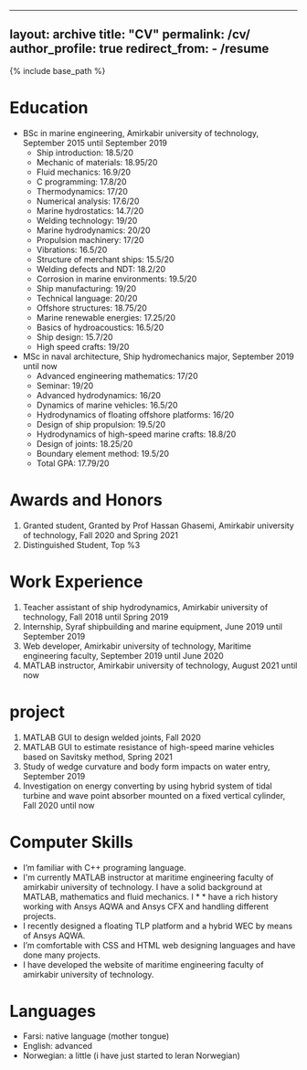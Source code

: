 
---
layout: archive
title: "CV"
permalink: /cv/
author_profile: true
redirect_from: - /resume
---

{% include base_path %}

Education
======
* BSc in marine engineering, Amirkabir university of technology, September 2015 until September 2019
  * Ship introduction: 18.5/20
  * Mechanic of materials: 18.95/20
  * Fluid mechanics: 16.9/20
  * C programming: 17.8/20
  * Thermodynamics: 17/20
  * Numerical analysis: 17.6/20
  * Marine hydrostatics: 14.7/20
  * Welding technology: 19/20
  * Marine hydrodynamics: 20/20
  * Propulsion machinery: 17/20
  * Vibrations: 16.5/20
  * Structure of merchant ships: 15.5/20
  * Welding defects and NDT: 18.2/20
  * Corrosion in marine environments: 19.5/20
  * Ship manufacturing: 19/20
  * Technical language: 20/20
  * Offshore structures: 18.75/20
  * Marine renewable energies: 17.25/20
  * Basics of hydroacoustics: 16.5/20
  * Ship design: 15.7/20
  * High speed crafts: 19/20
* MSc in naval architecture, Ship hydromechanics major, September 2019 until now
  * Advanced engineering mathematics: 17/20
  * Seminar: 19/20
  * Advanced hydrodynamics: 16/20
  * Dynamics of marine vehicles: 16.5/20
  * Hydrodynamics of floating offshore platforms: 16/20
  * Design of ship propulsion: 19.5/20
  * Hydrodynamics of high-speed marine crafts: 18.8/20
  * Design of joints: 18.25/20
  * Boundary element method: 19.5/20
  * Total GPA: 17.79/20

Awards and Honors
======
1) Granted student, Granted by Prof Hassan Ghasemi, Amirkabir university of technology, Fall 2020 and Spring 2021
2) Distinguished Student, Top %3



Work Experience
======

1) Teacher assistant of ship hydrodynamics, Amirkabir university of technology, Fall 2018 until Spring 2019
2) Internship, Syraf shipbuilding and marine equipment, June 2019 until September 2019
3) Web developer, Amirkabir university of technology, Maritime engineering faculty, September 2019 until June 2020
4) MATLAB instructor, Amirkabir university of technology, August 2021 until now


project
=====
1) MATLAB GUI to design welded joints, Fall 2020
2) MATLAB GUI to estimate resistance of high-speed marine vehicles based on Savitsky method, Spring 2021
3) Study of wedge curvature and body form impacts on water entry, September 2019
4) Investigation on energy converting by using hybrid system of tidal turbine and wave point absorber      mounted on a fixed vertical cylinder, Fall 2020 until now


Computer Skills
=====
* I’m familiar with C++ programing language. 
* I'm currently MATLAB instructor at  maritime engineering faculty of amirkabir university of technology. I have a solid background at MATLAB, mathematics and fluid mechanics. I * * have a rich history working with Ansys AQWA and Ansys CFX and handling different projects.
* I recently designed a floating TLP platform and a hybrid WEC by means of Ansys AQWA.
* I’m comfortable with CSS and HTML web designing languages and have done many projects.
* I have developed the website of  maritime engineering faculty of amirkabir university of technology.


Languages
====
* Farsi: native language (mother tongue)
* English: advanced
* Norwegian: a little (i have just started to leran Norwegian)
